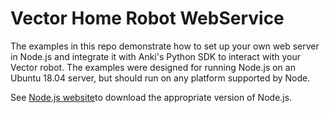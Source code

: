 # Vector Home Robot WebService
The examples in this repo demonstrate how to set up your own web server in Node.js and integrate it with Anki's Python SDK 
to interact with your Vector robot. The examples were designed for running Node.js on an Ubuntu 18.04 server, but should run on any platform supported by Node.

See [Node.js website](https://nodejs.org/en/download/)to download the appropriate version of Node.js.


